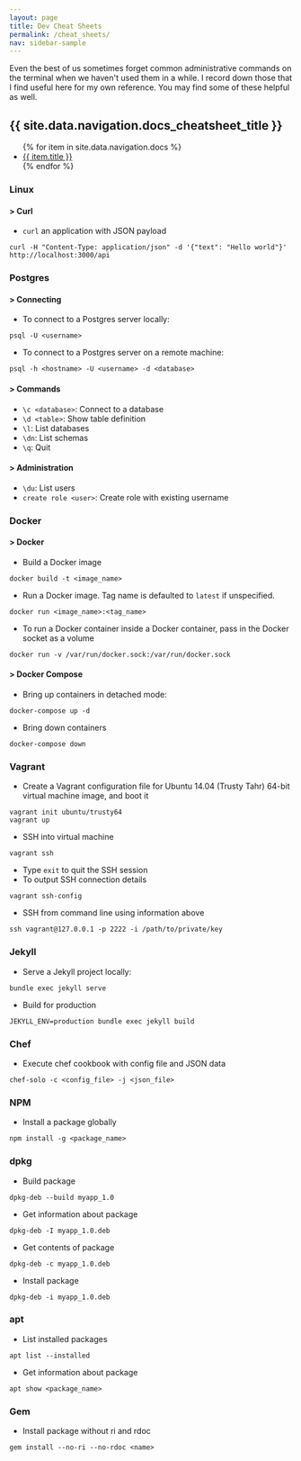 ```yaml
---
layout: page
title: Dev Cheat Sheets
permalink: /cheat_sheets/
nav: sidebar-sample
---
```

Even the best of us sometimes forget common administrative commands on the
terminal when we
haven't used them in a while. I record down those that I find useful here for
my own reference. You may find some of these helpful as well.

<h2>{{ site.data.navigation.docs_cheatsheet_title }}</h2>
<ul>
   {% for item in site.data.navigation.docs %}
      <li><a href="{{ item.url | relative_url }}">{{ item.title }}</a></li>
   {% endfor %}
</ul>

### Linux
#### > Curl
- `curl` an application with JSON payload
```shell
curl -H "Content-Type: application/json" -d '{"text": "Hello world"}' http://localhost:3000/api
```

### Postgres
#### > Connecting

- To connect to a Postgres server locally:
```
psql -U <username>
```

- To connect to a Postgres server on a remote machine:
```
psql -h <hostname> -U <username> -d <database>
```

#### > Commands
- `\c <database>`: Connect to a database
- `\d <table>`: Show table definition
- `\l`: List databases
- `\dn`: List schemas
- `\q`: Quit

#### > Administration
- `\du`: List users
- `create role <user>`: Create role with existing username

### Docker
#### > Docker
- Build a Docker image
```
docker build -t <image_name>
```
- Run a Docker image. Tag name is defaulted to `latest` if unspecified.
```
docker run <image_name>:<tag_name>
```

- To run a Docker container inside a Docker container, pass in the Docker
  socket as a volume
```
docker run -v /var/run/docker.sock:/var/run/docker.sock
```


#### > Docker Compose
- Bring up containers in detached mode:
```
docker-compose up -d
```
- Bring down containers
```
docker-compose down
```

### Vagrant
- Create a Vagrant configuration file for Ubuntu 14.04 (Trusty Tahr) 64-bit virtual machine image, and boot it
```shell
vagrant init ubuntu/trusty64
vagrant up
```

- SSH into virtual machine
```shell
vagrant ssh
```
- Type `exit` to quit the SSH session
- To output SSH connection details
```shell
vagrant ssh-config
```
- SSH from command line using information above
```
ssh vagrant@127.0.0.1 -p 2222 -i /path/to/private/key
```


### Jekyll
- Serve a Jekyll project locally:
```
bundle exec jekyll serve
```
- Build for production
```
JEKYLL_ENV=production bundle exec jekyll build
```

### Chef
- Execute chef cookbook with config file and JSON data
```
chef-solo -c <config_file> -j <json_file>
```

### NPM
- Install a package globally
```
npm install -g <package_name>
```

### dpkg
- Build package
```
dpkg-deb --build myapp_1.0
```
- Get information about package
```
dpkg-deb -I myapp_1.0.deb
```
- Get contents of package
```
dpkg-deb -c myapp_1.0.deb
```
- Install package
```
dpkg-deb -i myapp_1.0.deb
```

### apt
- List installed packages
```
apt list --installed
```
- Get information about package
```
apt show <package_name>
```

### Gem
- Install package without ri and rdoc
```
gem install --no-ri --no-rdoc <name>
```
